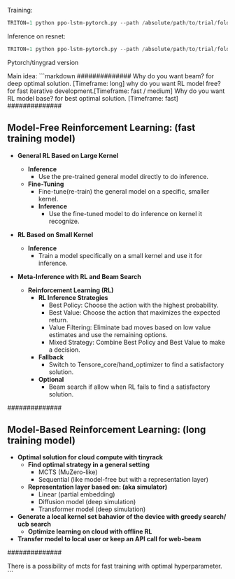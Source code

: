 Training:
```py
TRITON=1 python ppo-lstm-pytorch.py --path /absolute/path/to/trial/folder/
```

Inference on resnet:
```py
TRITON=1 python ppo-lstm-pytorch.py --path /absolute/path/to/trial/folder/ --infer
```

Pytorch/tinygrad version


Main idea:
\`\`\`markdown
##############
Why do you want beam? for deep optimal solution. [Timeframe: long]
why do you want RL model free? for fast iterative development.[Timeframe: fast / medium]
Why do you want RL model base? for best optimal solution. [Timeframe: fast]
##############

## Model-Free Reinforcement Learning: (fast training model)
- **General RL Based on Large Kernel**
  - **Inference**
    - Use the pre-trained general model directly to do inference.
  - **Fine-Tuning**
    - Fine-tune(re-train) the general model on a specific, smaller kernel.
    - **Inference**
      - Use the fine-tuned model to do inference on kernel it recognize.

- **RL Based on Small Kernel**
  - **Inference**
    - Train a model specifically on a small kernel and use it for inference.

- **Meta-Inference with RL and Beam Search**
  - **Reinforcement Learning (RL)**
    - **RL Inference Strategies**
      - Best Policy: Choose the action with the highest probability.
      - Best Value: Choose the action that maximizes the expected return.
      - Value Filtering: Eliminate bad moves based on low value estimates and use the remaining options.
      - Mixed Strategy: Combine Best Policy and Best Value to make a decision.
    - **Fallback**
      - Switch to Tensore_core/hand_optimizer to find a satisfactory solution.
    - **Optional**
      - Beam search if allow when RL fails to find a satisfactory solution.

##############

## Model-Based Reinforcement Learning: (long training model)
- **Optimal solution for cloud compute with tinyrack**
  - **Find optimal strategy in a general setting**
    - MCTS (MuZero-like)
    - Sequential (like model-free but with a representation layer)
  - **Representation layer based on: (aka simulator)**
    - Linear (partial embedding)
    - Diffusion model (deep simulation)
    - Transformer model (deep simulation)
- **Generate a local kernel set bahavior of the device with greedy search/ ucb search**
  - **Optimize learning on cloud with offline RL**
- **Transfer model to local user or keep an API call for web-beam**

##############

There is a possibility of mcts for fast training with optimal hyperparameter.
\`\`\`
